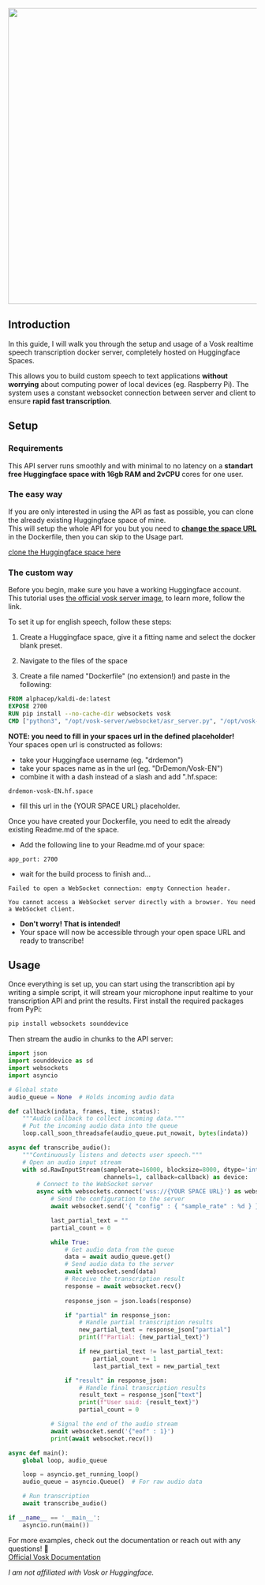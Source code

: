 <p align="center">
  <img src="https://media-hosting.imagekit.io//a5117eeb1f1f4c0c/title.png?Expires=1834422837&Key-Pair-Id=K2ZIVPTIP2VGHC&Signature=eNbTQXI0qOAvW8W3qCedYF0tW2yv2AMKFBAiiwgVDGGaDmrZWV2JD-oiXmn-sYoYFNyUWoyOwvmxqCbPMFUWJ2nBPCss7~qXg9BjTU1IU-WCDXuH20jmSXgen7hyiqVSzeeXG0tYhz1qrt0foxgPPmYi777GicatXklTh2YyFgw3yTQC4sQKLF3wplSBU5WrlFRH9hYME1dzdyxMGLkcIYp9wl9184lLFexp10kqGMAXYmZD4YIw0oybfk1valnxaHxOHacNskGHQvcl0ZYx7bPitTipXO16UxUx24NXpaSLeRB6TRp2XGpHRZDThGre0RNq7FdPIF9pfrZjjqxRNg__" width="600">
</p>



## Introduction
In this guide, I will walk you through the setup and usage of a Vosk realtime speech transcription docker server, completely hosted on Huggingface Spaces.  <br>

This allows you to build custom speech to text applications **without worrying** about computing power of local devices (eg. Raspberry Pi). 
The system uses a constant websocket connection between server and client to ensure **rapid fast transcription**.

## Setup
### Requirements
This API server runs smoothly and with minimal to no latency on a **standart free Huggingface space with 16gb RAM and 2vCPU** cores for one user.

### The easy way
If you are only interested in using the API as fast as possible, you can clone the already existing Huggingface space of mine.<br>
This will setup the whole API for you but you need to [**change the space URL**](#spacesurl) in the Dockerfile, then you can skip to the Usage part.

[clone the Huggingface space here](https://huggingface.co/spaces/DrDemon/Vosk-EN)

### The custom way
Before you begin, make sure you have a working Huggingface account.
This tutorial uses [the official vosk server image](https://github.com/alphacep/vosk-server), to learn more, follow the link.

To set it up for english speech, follow these steps:

1. Create a Huggingface space, give it a fitting name and select the docker blank preset. 

2. Navigate to the files of the space
   
4. Create a file named "Dockerfile" (no extension!) and paste in the following:  
```dockerfile
FROM alphacep/kaldi-de:latest
EXPOSE 2700
RUN pip install --no-cache-dir websockets vosk
CMD ["python3", "/opt/vosk-server/websocket/asr_server.py", "/opt/vosk-model-de/model", "--allow-websocket-origin", "{YOUR SPACE URL}"]
```
**NOTE: you need to fill in your spaces url in the defined placeholder!** <br>
<a id="spacesurl"></a>
Your spaces open url is constructed as follows:
- take your Huggingface username (eg. "drdemon")
- take your spaces name as in the url (eg. "DrDemon/Vosk-EN")
- combine it with a dash instead of a slash and add ".hf.space:
```url
drdemon-vosk-EN.hf.space
```
- fill this url in the {YOUR SPACE URL} placeholder.

Once you have created your Dockerfile, you need to edit the already existing Readme.md of the space.
- Add the following line to your Readme.md of your space:
```readme
app_port: 2700 
```
- wait for the build process to finish and...
```error
Failed to open a WebSocket connection: empty Connection header.

You cannot access a WebSocket server directly with a browser. You need a WebSocket client.
```
- **Don't worry! That is intended!**
- Your space will now be accessible through your open space URL and ready to transcribe! 


## Usage
Once everything is set up, you can start using the transcribtion api by writing a simple script, it will stream your microphone input realtime to your transcription API and print the results.
First install the required packages from PyPi:
```bash
pip install websockets sounddevice 
```
Then stream the audio in chunks to the API server:

```python
import json
import sounddevice as sd
import websockets
import asyncio

# Global state
audio_queue = None  # Holds incoming audio data

def callback(indata, frames, time, status):
    """Audio callback to collect incoming data."""
    # Put the incoming audio data into the queue
    loop.call_soon_threadsafe(audio_queue.put_nowait, bytes(indata))

async def transcribe_audio():
    """Continuously listens and detects user speech."""
    # Open an audio input stream
    with sd.RawInputStream(samplerate=16000, blocksize=8000, dtype='int16',
                           channels=1, callback=callback) as device:
        # Connect to the WebSocket server
        async with websockets.connect('wss://{YOUR SPACE URL}') as websocket: 
            # Send the configuration to the server
            await websocket.send('{ "config" : { "sample_rate" : %d } }' % (device.samplerate))

            last_partial_text = ""
            partial_count = 0

            while True:
                # Get audio data from the queue
                data = await audio_queue.get()
                # Send audio data to the server
                await websocket.send(data)
                # Receive the transcription result
                response = await websocket.recv()
                
                response_json = json.loads(response)

                if "partial" in response_json:
                    # Handle partial transcription results
                    new_partial_text = response_json["partial"]
                    print(f"Partial: {new_partial_text}")

                    if new_partial_text != last_partial_text:
                        partial_count += 1
                        last_partial_text = new_partial_text

                if "result" in response_json:
                    # Handle final transcription results
                    result_text = response_json["text"]
                    print(f"User said: {result_text}")
                    partial_count = 0

            # Signal the end of the audio stream
            await websocket.send('{"eof" : 1}')
            print(await websocket.recv())

async def main():
    global loop, audio_queue

    loop = asyncio.get_running_loop()
    audio_queue = asyncio.Queue()  # For raw audio data

    # Run transcription
    await transcribe_audio()

if __name__ == '__main__':
    asyncio.run(main())

```
For more examples, check out the documentation or reach out with any questions! 🚀  
[Official Vosk Documentation](https://alphacephei.com/vosk/server) 

*I am not affiliated with Vosk or Huggingface.*
